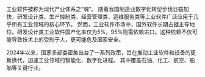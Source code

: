 工业软件被称为现代产业体系之“魂”。
随着我国制造业数字化转型步伐日益加快，研发设计类、生产控制类、经营管理类、运维服务类等工业软件广泛应用于几乎所有工业领域的核心环节。
然而，工业软件市场中，国外软件长期占据主导地位。研发设计类工业软件国产化率仅为5%，95%则需依赖进口。这种依赖不仅可能导致技术上的受制于人，更可能危及国家安全。

2024年以来，国家多部委密集出台了一系列政策，旨在推动工业软件和设备的更新换代，加速工业领域的智能化、数字化进程。
其中覆盖石油、化工、航空、船舶等关键行业。